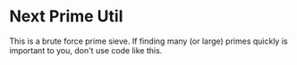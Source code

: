 # Next Prime Util

This is a brute force prime sieve. If finding many (or large) primes quickly 
is important to you, don't use code like this.